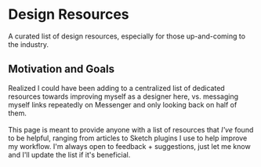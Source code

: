 # Design Resources
A curated list of design resources, especially for those up-and-coming to the industry.

## Motivation and Goals

Realized I could have been adding to a centralized list of dedicated resources towards improving myself as a designer here, vs. messaging myself links repeatedly on Messenger and only looking back on half of them.
<br><br>
This page is meant to provide anyone with a list of resources that *I've* found to be helpful, ranging from articles to Sketch plugins I use to help improve my workflow. I'm always open to feedback + suggestions, just let me know and I'll update the list if it's beneficial.

